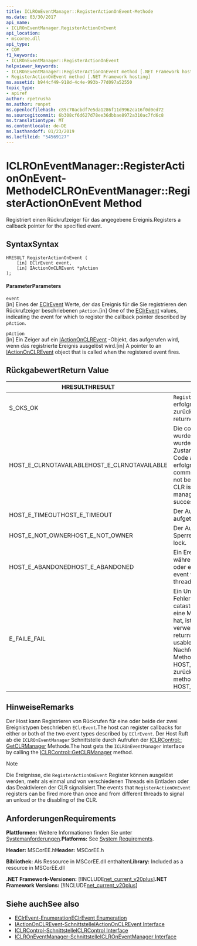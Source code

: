 ```yaml
---
title: ICLROnEventManager::RegisterActionOnEvent-Methode
ms.date: 03/30/2017
api_name:
- ICLROnEventManager.RegisterActionOnEvent
api_location:
- mscoree.dll
api_type:
- COM
f1_keywords:
- ICLROnEventManager::RegisterActionOnEvent
helpviewer_keywords:
- ICLROnEventManager::RegisterActionOnEvent method [.NET Framework hosting]
- RegisterActionOnEvent method [.NET Framework hosting]
ms.assetid: b944cf49-918d-4c4e-993b-77d097a52550
topic_type:
- apiref
author: rpetrusha
ms.author: ronpet
ms.openlocfilehash: c85c70acbdf7e5da1286f11d9962ca16f0d0ed72
ms.sourcegitcommit: 6b308cf6d627d78ee36dbbae8972a310ac7fd6c8
ms.translationtype: MT
ms.contentlocale: de-DE
ms.lasthandoff: 01/23/2019
ms.locfileid: "54569127"
---
```

# <a name="iclroneventmanagerregisteractiononevent-method"></a><span data-ttu-id="ee869-102">ICLROnEventManager::RegisterActionOnEvent-Methode</span><span class="sxs-lookup"><span data-stu-id="ee869-102">ICLROnEventManager::RegisterActionOnEvent Method</span></span>
<span data-ttu-id="ee869-103">Registriert einen Rückrufzeiger für das angegebene Ereignis.</span><span class="sxs-lookup"><span data-stu-id="ee869-103">Registers a callback pointer for the specified event.</span></span>  
  
## <a name="syntax"></a><span data-ttu-id="ee869-104">Syntax</span><span class="sxs-lookup"><span data-stu-id="ee869-104">Syntax</span></span>  
  
```  
HRESULT RegisterActionOnEvent (  
    [in] EClrEvent event,  
    [in] IActionOnCLREvent *pAction  
);  
```  
  
#### <a name="parameters"></a><span data-ttu-id="ee869-105">Parameter</span><span class="sxs-lookup"><span data-stu-id="ee869-105">Parameters</span></span>  
 `event`  
 <span data-ttu-id="ee869-106">[in] Eines der [EClrEvent](../../../../docs/framework/unmanaged-api/hosting/eclrevent-enumeration.md) Werte, der das Ereignis für die Sie registrieren den Rückrufzeiger beschriebenen `pAction`.</span><span class="sxs-lookup"><span data-stu-id="ee869-106">[in] One of the [EClrEvent](../../../../docs/framework/unmanaged-api/hosting/eclrevent-enumeration.md) values, indicating the event for which to register the callback pointer described by `pAction`.</span></span>  
  
 `pAction`  
 <span data-ttu-id="ee869-107">[in] Ein Zeiger auf ein [IActionOnCLREvent](../../../../docs/framework/unmanaged-api/hosting/iactiononclrevent-interface.md) -Objekt, das aufgerufen wird, wenn das registrierte Ereignis ausgelöst wird.</span><span class="sxs-lookup"><span data-stu-id="ee869-107">[in] A pointer to an [IActionOnCLREvent](../../../../docs/framework/unmanaged-api/hosting/iactiononclrevent-interface.md) object that is called when the registered event fires.</span></span>  
  
## <a name="return-value"></a><span data-ttu-id="ee869-108">Rückgabewert</span><span class="sxs-lookup"><span data-stu-id="ee869-108">Return Value</span></span>  
  
|<span data-ttu-id="ee869-109">HRESULT</span><span class="sxs-lookup"><span data-stu-id="ee869-109">HRESULT</span></span>|<span data-ttu-id="ee869-110">Beschreibung</span><span class="sxs-lookup"><span data-stu-id="ee869-110">Description</span></span>|  
|-------------|-----------------|  
|<span data-ttu-id="ee869-111">S_OK</span><span class="sxs-lookup"><span data-stu-id="ee869-111">S_OK</span></span>|<span data-ttu-id="ee869-112">`RegisterActionOnEvent` wurde erfolgreich zurückgegeben.</span><span class="sxs-lookup"><span data-stu-id="ee869-112">`RegisterActionOnEvent` returned successfully.</span></span>|  
|<span data-ttu-id="ee869-113">HOST_E_CLRNOTAVAILABLE</span><span class="sxs-lookup"><span data-stu-id="ee869-113">HOST_E_CLRNOTAVAILABLE</span></span>|<span data-ttu-id="ee869-114">Die common Language Runtime (CLR) wurde nicht in einen Prozess geladen wurde, oder die CLR ist in einem Zustand, in dem nicht verwalteten Code ausführen oder den Aufruf erfolgreich zu verarbeiten.</span><span class="sxs-lookup"><span data-stu-id="ee869-114">The common language runtime (CLR) has not been loaded into a process, or the CLR is in a state in which it cannot run managed code or process the call successfully.</span></span>|  
|<span data-ttu-id="ee869-115">HOST_E_TIMEOUT</span><span class="sxs-lookup"><span data-stu-id="ee869-115">HOST_E_TIMEOUT</span></span>|<span data-ttu-id="ee869-116">Der Aufruf ist ein Timeout aufgetreten.</span><span class="sxs-lookup"><span data-stu-id="ee869-116">The call timed out.</span></span>|  
|<span data-ttu-id="ee869-117">HOST_E_NOT_OWNER</span><span class="sxs-lookup"><span data-stu-id="ee869-117">HOST_E_NOT_OWNER</span></span>|<span data-ttu-id="ee869-118">Der Aufrufer ist nicht Besitzer der Sperre.</span><span class="sxs-lookup"><span data-stu-id="ee869-118">The caller does not own the lock.</span></span>|  
|<span data-ttu-id="ee869-119">HOST_E_ABANDONED</span><span class="sxs-lookup"><span data-stu-id="ee869-119">HOST_E_ABANDONED</span></span>|<span data-ttu-id="ee869-120">Ein Ereignis wurde abgebrochen, während sich der blockierte Thread oder eine Fiber darauf gewartet.</span><span class="sxs-lookup"><span data-stu-id="ee869-120">An event was canceled while a blocked thread or fiber was waiting on it.</span></span>|  
|<span data-ttu-id="ee869-121">E_FAIL</span><span class="sxs-lookup"><span data-stu-id="ee869-121">E_FAIL</span></span>|<span data-ttu-id="ee869-122">Ein Unbekannter Schwerwiegender Fehler ist aufgetreten.</span><span class="sxs-lookup"><span data-stu-id="ee869-122">An unknown catastrophic failure occurred.</span></span> <span data-ttu-id="ee869-123">Wenn eine Methode E_FAIL zurückgegeben hat, ist die CLR nicht mehr im Prozess verwendet werden.</span><span class="sxs-lookup"><span data-stu-id="ee869-123">After a method returns E_FAIL, the CLR is no longer usable within the process.</span></span> <span data-ttu-id="ee869-124">Nachfolgende Aufrufe zum Hosten der Methoden HOST_E_CLRNOTAVAILABLE zurück.</span><span class="sxs-lookup"><span data-stu-id="ee869-124">Subsequent calls to hosting methods return HOST_E_CLRNOTAVAILABLE.</span></span>|  
  
## <a name="remarks"></a><span data-ttu-id="ee869-125">Hinweise</span><span class="sxs-lookup"><span data-stu-id="ee869-125">Remarks</span></span>  
 <span data-ttu-id="ee869-126">Der Host kann Registrieren von Rückrufen für eine oder beide der zwei Ereignistypen beschrieben `EClrEvent`.</span><span class="sxs-lookup"><span data-stu-id="ee869-126">The host can register callbacks for either or both of the two event types described by `EClrEvent`.</span></span> <span data-ttu-id="ee869-127">Der Host Ruft ab die `ICLROnEventManager` Schnittstelle durch Aufrufen der [ICLRControl:: GetCLRManager](../../../../docs/framework/unmanaged-api/hosting/iclrcontrol-getclrmanager-method.md) Methode.</span><span class="sxs-lookup"><span data-stu-id="ee869-127">The host gets the `ICLROnEventManager` interface by calling the [ICLRControl::GetCLRManager](../../../../docs/framework/unmanaged-api/hosting/iclrcontrol-getclrmanager-method.md) method.</span></span>  
  
> [!NOTE]
>  <span data-ttu-id="ee869-128">Die Ereignisse, die `RegisterActionOnEvent` Register können ausgelöst werden, mehr als einmal und von verschiedenen Threads ein Entladen oder das Deaktivieren der CLR signalisiert.</span><span class="sxs-lookup"><span data-stu-id="ee869-128">The events that `RegisterActionOnEvent` registers can be fired more than once and from different threads to signal an unload or the disabling of the CLR.</span></span>  
  
## <a name="requirements"></a><span data-ttu-id="ee869-129">Anforderungen</span><span class="sxs-lookup"><span data-stu-id="ee869-129">Requirements</span></span>  
 <span data-ttu-id="ee869-130">**Plattformen:** Weitere Informationen finden Sie unter [Systemanforderungen](../../../../docs/framework/get-started/system-requirements.md).</span><span class="sxs-lookup"><span data-stu-id="ee869-130">**Platforms:** See [System Requirements](../../../../docs/framework/get-started/system-requirements.md).</span></span>  
  
 <span data-ttu-id="ee869-131">**Header:** MSCorEE.h</span><span class="sxs-lookup"><span data-stu-id="ee869-131">**Header:** MSCorEE.h</span></span>  
  
 <span data-ttu-id="ee869-132">**Bibliothek:** Als Ressource in MSCorEE.dll enthalten</span><span class="sxs-lookup"><span data-stu-id="ee869-132">**Library:** Included as a resource in MSCorEE.dll</span></span>  
  
 <span data-ttu-id="ee869-133">**.NET Framework-Versionen:** [!INCLUDE[net_current_v20plus](../../../../includes/net-current-v20plus-md.md)]</span><span class="sxs-lookup"><span data-stu-id="ee869-133">**.NET Framework Versions:** [!INCLUDE[net_current_v20plus](../../../../includes/net-current-v20plus-md.md)]</span></span>  
  
## <a name="see-also"></a><span data-ttu-id="ee869-134">Siehe auch</span><span class="sxs-lookup"><span data-stu-id="ee869-134">See also</span></span>
- [<span data-ttu-id="ee869-135">EClrEvent-Enumeration</span><span class="sxs-lookup"><span data-stu-id="ee869-135">EClrEvent Enumeration</span></span>](../../../../docs/framework/unmanaged-api/hosting/eclrevent-enumeration.md)
- [<span data-ttu-id="ee869-136">IActionOnCLREvent-Schnittstelle</span><span class="sxs-lookup"><span data-stu-id="ee869-136">IActionOnCLREvent Interface</span></span>](../../../../docs/framework/unmanaged-api/hosting/iactiononclrevent-interface.md)
- [<span data-ttu-id="ee869-137">ICLRControl-Schnittstelle</span><span class="sxs-lookup"><span data-stu-id="ee869-137">ICLRControl Interface</span></span>](../../../../docs/framework/unmanaged-api/hosting/iclrcontrol-interface.md)
- [<span data-ttu-id="ee869-138">ICLROnEventManager-Schnittstelle</span><span class="sxs-lookup"><span data-stu-id="ee869-138">ICLROnEventManager Interface</span></span>](../../../../docs/framework/unmanaged-api/hosting/iclroneventmanager-interface.md)
